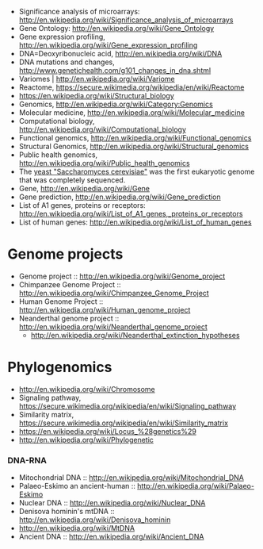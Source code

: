 

- Significance analysis of microarrays: http://en.wikipedia.org/wiki/Significance_analysis_of_microarrays
- Gene Ontology: http://en.wikipedia.org/wiki/Gene_Ontology
- Gene expression profiling, http://en.wikipedia.org/wiki/Gene_expression_profiling
- DNA=Deoxyribonucleic acid, http://en.wikipedia.org/wiki/DNA
- DNA mutations and changes, http://www.genetichealth.com/g101_changes_in_dna.shtml
- Variomes | http://en.wikipedia.org/wiki/Variome
- Reactome, https://secure.wikimedia.org/wikipedia/en/wiki/Reactome
- https://en.wikipedia.org/wiki/Structural_biology
- Genomics, http://en.wikipedia.org/wiki/Category:Genomics
- Molecular medicine, http://en.wikipedia.org/wiki/Molecular_medicine
- Computational biology, http://en.wikipedia.org/wiki/Computational_biology
- Functional genomics, http://en.wikipedia.org/wiki/Functional_genomics
- Structural Genomics, http://en.wikipedia.org/wiki/Structural_genomics
- Public health genomics, http://en.wikipedia.org/wiki/Public_health_genomics
- The [yeast "Saccharomyces cerevisiae"](https://secure.wikimedia.org/wikipedia/en/wiki/Saccharomyces_cerevisiae) was the first eukaryotic genome that was completely sequenced.
- Gene, http://en.wikipedia.org/wiki/Gene
- Gene prediction, http://en.wikipedia.org/wiki/Gene_prediction
- List of A1 genes, proteins or receptors: http://en.wikipedia.org/wiki/List_of_A1_genes,_proteins_or_receptors
- List of human genes: http://en.wikipedia.org/wiki/List_of_human_genes


# Genome projects
* Genome project :: http://en.wikipedia.org/wiki/Genome_project
* Chimpanzee Genome Project :: http://en.wikipedia.org/wiki/Chimpanzee_Genome_Project
* Human Genome Project :: http://en.wikipedia.org/wiki/Human_genome_project
* Neanderthal genome project :: http://en.wikipedia.org/wiki/Neanderthal_genome_project
   - http://en.wikipedia.org/wiki/Neanderthal_extinction_hypotheses
   

# Phylogenomics
* http://en.wikipedia.org/wiki/Chromosome
* Signaling pathway, https://secure.wikimedia.org/wikipedia/en/wiki/Signaling_pathway
* Similarity matrix, https://secure.wikimedia.org/wikipedia/en/wiki/Similarity_matrix
* https://en.wikipedia.org/wiki/Locus_%28genetics%29
* http://en.wikipedia.org/wiki/Phylogenetic

### DNA-RNA
* Mitochondrial DNA :: http://en.wikipedia.org/wiki/Mitochondrial_DNA
* Palaeo-Eskimo an ancient-human :: http://en.wikipedia.org/wiki/Palaeo-Eskimo
* Nuclear DNA :: http://en.wikipedia.org/wiki/Nuclear_DNA
* Denisova hominin's mtDNA :: http://en.wikipedia.org/wiki/Denisova_hominin
* http://en.wikipedia.org/wiki/MtDNA 
* Ancient DNA :: http://en.wikipedia.org/wiki/Ancient_DNA

